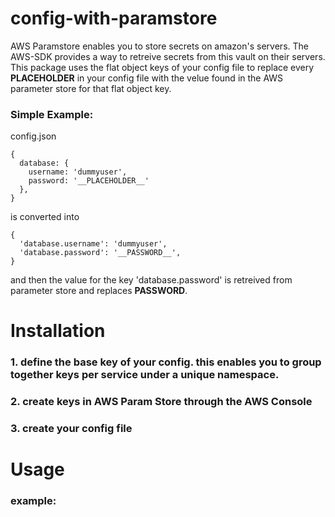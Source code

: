 # config-with-paramstore

AWS Paramstore enables you to store secrets on amazon's servers. The AWS-SDK provides a way to retreive secrets from this vault on their servers. This package uses the flat object keys of your config file to replace every __PLACEHOLDER__ in your config file with the velue found in the AWS parameter store for that flat object key.

### Simple Example:

config.json
```
{
  database: {
    username: 'dummyuser',
    password: '__PLACEHOLDER__'
  },
}
```

is converted into
```
{
  'database.username': 'dummyuser',
  'database.password': '__PASSWORD__',
}
```

and then the value for the key 'database.password' is retreived from parameter store and replaces __PASSWORD__.

# Installation
### 1. define the base key of your config. this enables you to group together keys per service under a unique namespace.

### 2. create keys in AWS Param Store through the AWS Console

### 3. create your config file

# Usage

### example:
